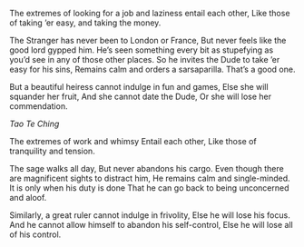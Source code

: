 The extremes of looking for a job and laziness entail each other,
Like those of taking ’er easy, and taking the money.

The Stranger has never been to London or France,
But never feels like the good lord gypped him.
He’s seen something every bit as stupefying as you’d see in any of those other places.
So he invites the Dude to take ’er easy for his sins,
Remains calm and orders a sarsaparilla.
That’s a good one.

But a beautiful heiress cannot indulge in fun and games,
Else she will squander her fruit,
And she cannot date the Dude,
Or she will lose her commendation.

*Tao Te Ching*

The extremes of work and whimsy
Entail each other,
Like those of tranquility and tension.

The sage walks all day,
But never abandons his cargo.
Even though there are magnificent sights to distract him,
He remains calm and single-minded.
It is only when his duty is done
That he can go back to being unconcerned and aloof.

Similarly, a great ruler cannot indulge in frivolity,
Else he will lose his focus.
And he cannot allow himself to abandon his self-control,
Else he will lose all of his control.